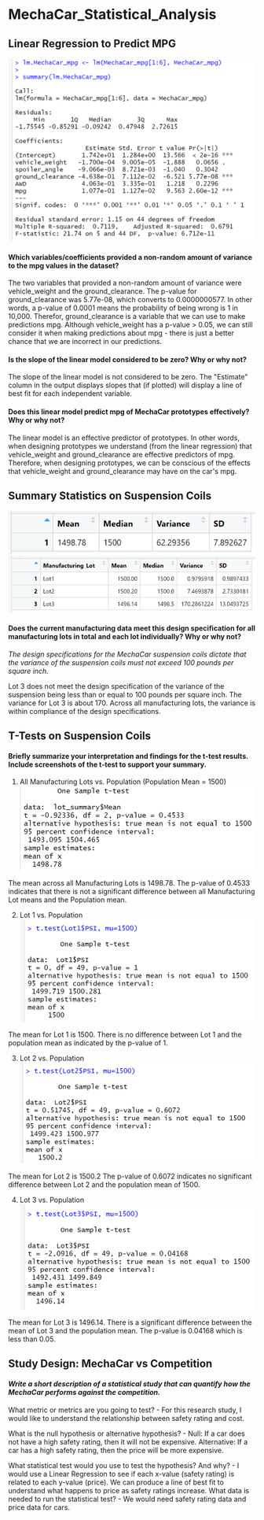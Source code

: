 # MechaCar_Statistical_Analysis

## Linear Regression to Predict MPG

![Linear Model](https://github.com/jmalauss/MechaCar_Statistical_Analysis/blob/main/Pictures/linear_model.png)

#### Which variables/coefficients provided a non-random amount of variance to the mpg values in the dataset?

The two variables that provided a non-random amount of variance were vehicle_weight and the ground_clearance. The p-value for ground_clearance was 5.77e-08, which converts to 0.0000000577. In other words, a p-value of 0.0001 means the probability of being wrong is 1 in 10,000. Therefor, ground_clearance is a variable that we can use to make predictions mpg. Although vehicle_weight has a p-value > 0.05, we can still consider it when making predictions about mpg - there is just a better chance that we are incorrect in our predictions.

#### Is the slope of the linear model considered to be zero? Why or why not?

The slope of the linear model is not considered to be zero. The "Estimate" column in the output displays slopes that (if plotted) will display a line of best fit for each independent variable.

#### Does this linear model predict mpg of MechaCar prototypes effectively? Why or why not?

The linear model is an effective predictor of prototypes. In other words, when designing prototypes we understand (from the linear regression) that vehicle_weight and ground_clearance are effective predictors of mpg. Therefore, when designing prototypes, we can be conscious of the effects that vehicle_weight and ground_clearance may have on the car's mpg.

## Summary Statistics on Suspension Coils

![total_summary](https://github.com/jmalauss/MechaCar_Statistical_Analysis/blob/main/Pictures/total_summary.png)
![lot_summary](https://github.com/jmalauss/MechaCar_Statistical_Analysis/blob/main/Pictures/lot_summary.png)

#### Does the current manufacturing data meet this design specification for all manufacturing lots in total and each lot individually? Why or why not?
*The design specifications for the MechaCar suspension coils dictate that the variance of the suspension coils must not exceed 100 
pounds per square inch.*

Lot 3 does not meet the design specification of the variance of the suspension being less than or equal to 100 pounds per square inch. The variance for Lot 3 is about 170. Across all manufacturing lots, the variance is within compliance of the design specifications.

## T-Tests on Suspension Coils
#### Briefly summarize your interpretation and findings for the t-test results. Include screenshots of the t-test to support your summary.

1. All Manufacturing Lots vs. Population (Population Mean = 1500)
![All Lots vs Pop](https://github.com/jmalauss/MechaCar_Statistical_Analysis/blob/main/Pictures/Lots_vs_Population.png)

The mean across all Manufacturing Lots is 1498.78. The p-value of 0.4533 indicates that there is not a significant difference between all Manufacturing Lot means and the Population mean.

2. Lot 1 vs. Population
![Lot 1 vs Pop](https://github.com/jmalauss/MechaCar_Statistical_Analysis/blob/main/Pictures/Lot1_vs_pop.png)

The mean for Lot 1 is 1500. There is no difference between Lot 1 and the population mean as indicated by the p-value of 1.

3. Lot 2 vs. Population
![Lot 2 vs Pop](https://github.com/jmalauss/MechaCar_Statistical_Analysis/blob/main/Pictures/Lot2_vs_pop.png)

The mean for Lot 2 is 1500.2 The p-value of 0.6072 indicates no significant difference between Lot 2 and the population mean of 1500.

4. Lot 3 vs. Population
![Lot 3 vs Pop](https://github.com/jmalauss/MechaCar_Statistical_Analysis/blob/main/Pictures/Lot3_vs_pop.png)

The mean for Lot 3 is 1496.14. There is a significant difference between the mean of Lot 3 and the population mean. The p-value is 0.04168 which is less than 0.05. 

## Study Design: MechaCar vs Competition
#### *Write a short description of a statistical study that can quantify how the MechaCar performs against the competition.*

What metric or metrics are you going to test? - For this research study, I would like to understand the relationship between safety rating and cost.

What is the null hypothesis or alternative hypothesis? - Null: If a car does not have a high safety rating, then it will not be expensive. Alternative: If a car has a high safety rating, then the price will be more expensive.

What statistical test would you use to test the hypothesis? And why? - I would use a Linear Regression to see if each x-value (safety rating) is related to each y-value (price). We can produce a line of best fit to understand what happens to price as safety ratings increase.
What data is needed to run the statistical test? - We would need safety rating data and price data for cars.
